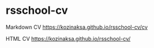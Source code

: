 # rsschool-cv
Markdown CV https://kozinaksa.github.io/rsschool-cv/cv

HTML CV https://kozinaksa.github.io/rsschool-cv/